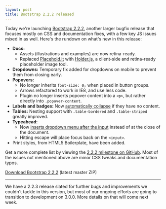 ```yaml
---
layout: post
title: Bootstrap 2.2.2 released
---
```


Today we're launching [Bootstrap 2.2.2](http://getbootstrap.com), another larger bugfix release that focuses mostly on CSS and documentation fixes, with a few key JS issues mixed in as well. Here's the rundown on what's new in this release:

- **Docs:**
  - Assets (illustrations and examples) are now retina-ready.
  - Replaced [Placehold.it](http://placehold.it) with [Holder.js](http://imsky.github.com/holder/), a client-side and retina-ready placeholder image tool.
- **Dropdowns:** Temporary fix added for dropdowns on mobile to prevent them from closing early.
- **Popovers:**
  - No longer inherits `font-size: 0;` when placed in button groups.
  - Arrows refactored to work in IE8, and use less code.
  - Plugin no longer inserts popover content into a `<p>`, but rather directly into `.popover-content`.
- **Labels and badges:** Now [automatically collapse](https://github.com/twitter/bootstrap/commit/ead5dbeba5cd7acfa560bfb353f5e7c4f4a19256) if they have no content.
- **Tables:** Nesting support with `.table-bordered` and `.table-striped` greatly improved.
- **Typeahead:**
  - Now [inserts dropdown menu after the input](https://github.com/twitter/bootstrap/commit/1747caf19d59cad7fdc90ae56a00e0e2849f95f4) instead of at the close of the document.
  - Hitting escape will place focus back on the `<input>`.
- Print styles, from HTML5 Boilerplate, have been added.

Get a more complete list by viewing the [2.2.2 milestone on GitHub](https://github.com/twitter/bootstrap/issues?milestone=17&state=closed). Most of the issues not mentioned above are minor CSS tweaks and documentation typos.

<a class="btn-link" href="https://github.com/twitter/bootstrap/zipball/master">Download Bootstrap 2.2.2</a> <span class="muted">(latest master ZIP)</span>

-----

We have a 2.2.3 release slated for further bugs and improvements we couldn't tackle in this version, but most of our ongoing efforts are going to transition to development on 3.0.0. More details on that will come next week.
